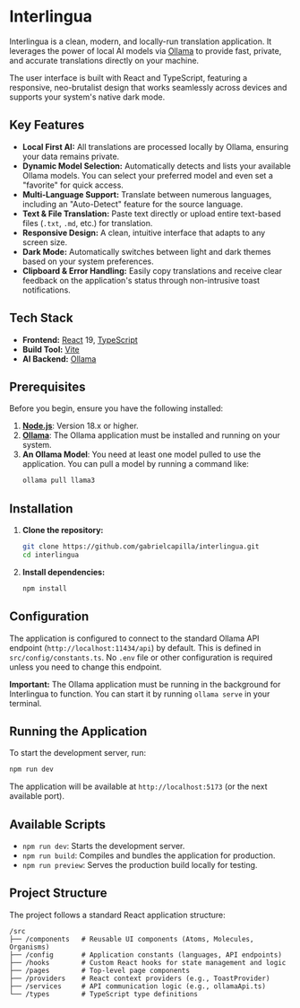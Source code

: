 # Interlingua

Interlingua is a clean, modern, and locally-run translation application. It leverages the power of local AI models via [Ollama](https://ollama.com/) to provide fast, private, and accurate translations directly on your machine.

The user interface is built with React and TypeScript, featuring a responsive, neo-brutalist design that works seamlessly across devices and supports your system's native dark mode.

## Key Features

*   **Local First AI:** All translations are processed locally by Ollama, ensuring your data remains private.
*   **Dynamic Model Selection:** Automatically detects and lists your available Ollama models. You can select your preferred model and even set a "favorite" for quick access.
*   **Multi-Language Support:** Translate between numerous languages, including an "Auto-Detect" feature for the source language.
*   **Text & File Translation:** Paste text directly or upload entire text-based files (`.txt`, `.md`, etc.) for translation.
*   **Responsive Design:** A clean, intuitive interface that adapts to any screen size.
*   **Dark Mode:** Automatically switches between light and dark themes based on your system preferences.
*   **Clipboard & Error Handling:** Easily copy translations and receive clear feedback on the application's status through non-intrusive toast notifications.

## Tech Stack

*   **Frontend:** [React](https://react.dev/) 19, [TypeScript](https://www.typescriptlang.org/)
*   **Build Tool:** [Vite](https://vitejs.dev/)
*   **AI Backend:** [Ollama](https://ollama.com/)

## Prerequisites

Before you begin, ensure you have the following installed:

1.  **[Node.js](https://nodejs.org/)**: Version 18.x or higher.
2.  **[Ollama](https://ollama.com/)**: The Ollama application must be installed and running on your system.
3.  **An Ollama Model**: You need at least one model pulled to use the application. You can pull a model by running a command like:
    ```sh
    ollama pull llama3
    ```

## Installation

1.  **Clone the repository:**
    ```sh
    git clone https://github.com/gabrielcapilla/interlingua.git
    cd interlingua
    ```

2.  **Install dependencies:**
    ```sh
    npm install
    ```

## Configuration

The application is configured to connect to the standard Ollama API endpoint (`http://localhost:11434/api`) by default. This is defined in `src/config/constants.ts`. No `.env` file or other configuration is required unless you need to change this endpoint.

**Important:** The Ollama application must be running in the background for Interlingua to function. You can start it by running `ollama serve` in your terminal.

## Running the Application

To start the development server, run:

```sh
npm run dev
```

The application will be available at `http://localhost:5173` (or the next available port).

## Available Scripts

*   `npm run dev`: Starts the development server.
*   `npm run build`: Compiles and bundles the application for production.
*   `npm run preview`: Serves the production build locally for testing.

## Project Structure

The project follows a standard React application structure:

```
/src
├── /components   # Reusable UI components (Atoms, Molecules, Organisms)
├── /config       # Application constants (languages, API endpoints)
├── /hooks        # Custom React hooks for state management and logic
├── /pages        # Top-level page components
├── /providers    # React context providers (e.g., ToastProvider)
├── /services     # API communication logic (e.g., ollamaApi.ts)
└── /types        # TypeScript type definitions
```
